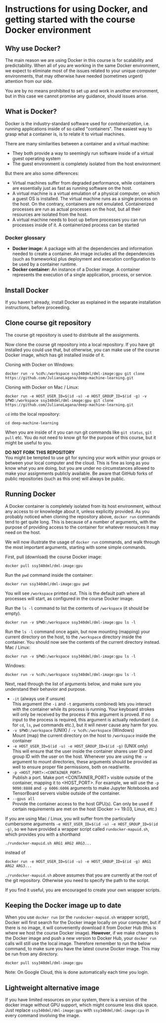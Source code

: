 # Instructions for using Docker, and getting started with the course Docker environment

## Why use Docker?
The main reason we are using Docker in this course is for scalability and predictability. When all of you are working in the same Docker environment, we expect to eliminate most of the issues related to your unique computer environments, that may otherwise have needed (sometimes urgent) attention from our side.

You are by no means prohibited to set up and work in another environment, but in this case we cannot promise any guidance, should issues arise.

## What is Docker?
Docker is the industry-standard software used for *containerization*, i.e. running applications inside of so called "containers". The easiest way to grasp what a container is, is to relate it to virtual machines.

There are many similarities between a container and a virtual machine:
- They both provide a way to seemingly run software inside of a virtual guest operating system
- The guest environment is completely isolated from the host environment

But there are also some differences:
- Virtual machines suffer from degraded performance, while containers are essentially just as fast as running software on the host.
- A virtual machine is a virtual emulation of a physical computer, on which a guest OS is installed. The virtual machine runs as a single process on the host. On the contrary, containers are not emulated. Containerized processes are run as actual processes on the host, but all their resources are isolated from the host.
- A virtual machine needs to boot up before processes you can run processes inside of it. A containerized process can be started 

### Docker glossary
- **Docker image:** A package with all the dependencies and information needed to create a container. An image includes all the dependencies (such as frameworks) plus deployment and execution configuration to be used by a container runtime.
- **Docker container:** An instance of a Docker image. A container represents the execution of a single application, process, or service.

## Install Docker
If you haven't already, install Docker as explained in the separate installation instructions, before proceeding.

## Clone course git repository
The course git repository is used to distribute all the assignments.

Now clone the course git repository into a local repository. If you have git installed you could use that, but otherwise, you can make use of the course Docker image, which has git installed inside of it.

Cloning with Docker on Windows:
```
docker run -v %cd%:/workspace ssy340dml/dml-image:gpu git clone https://github.com/JulianoLagana/deep-machine-learning.git
```
Cloning with Docker on Mac / Linux:
```
docker run -e HOST_USER_ID=$(id -u) -e HOST_GROUP_ID=$(id -g) -v $PWD:/workspace ssy340dml/dml-image:gpu git clone https://github.com/JulianoLagana/deep-machine-learning.git
```

`cd` into the local repository:
```
cd deep-machine-learning
```

When you are inside of it you can run git commands like `git status`, `git pull` etc. You do not need to know git for the purpose of this course, but it might be useful to you.

**DO NOT FORK THIS REPOSITORY**\
You might be tempted to use git for syncing your work within your groups or between your local computer and the cloud. This is fine as long as you know what you are doing, but you are under no circumstances allowed to make your assignments publicly available. Be aware that GitHub forks of public repositories (such as this one) will always be public.

## Running Docker
A Docker container is completely isolated from its host environment, without any access to or knowledge about it, unless explicitly provided. As you probably noticed when cloning the repository above, `docker run` commands tend to get quite long. This is because of a number of arguments, with the purpose of providing access to the container for whatever resources it may need on the host.

We will now illustrate the usage of `docker run` commands, and walk through the most important arguments, starting with some simple commands.

First, pull (download) the course Docker image:
```
docker pull ssy340dml/dml-image:gpu
```

Run the `pwd` command inside the container:
```
docker run ssy340dml/dml-image:gpu pwd
```
You will see `/workspace` printed out. This is the default path where all processes will start, as configured in the course Docker image.

Run the `ls -l` command to list the contents of `/workspace` (it should be empty).
```
docker run -v $PWD:/workspace ssy340dml/dml-image:gpu ls -l
```

Run the `ls -l` command once again, but now mounting (mapping) your current directory on the host, to the `/workspace` directory inside the container. You should now see the contents of the current directory instead.\
Mac / Linux:
```
docker run -v $PWD:/workspace ssy340dml/dml-image:gpu ls -l
```
Windows:
```
docker run -v %cd%:/workspace ssy340dml/dml-image:gpu ls -l
```

Next, read through the list of arguments below, and make sure you understand their behavior and purpose.
- `-it` (always use if unsure)\
    This argument (the `-i` and `-t` arguments combined) lets you interact with the container while its process is running. Your keyboard strokes will only be received by the process if this argument is proved. If no input to the process is required, this argument is actually redundant (i.e. for `cd`, `ls`, `pwd` commands etc.), but it will never cause any harm for you.
- `-v $PWD:/workspace` (UNIX) / `-v %cd%:/workspace` (Windows)\
    Mount (map) the current directory on the host to `/workspace` inside the container
- `-e HOST_USER_ID=$(id -u) -e HOST_GROUP_ID=$(id -g)` (UNIX only)\
    This will ensure that the user inside the container shares user ID and group ID with the user on the host. Whenever you are using the `-v` argument to mount directories, these arguments should be provided as well to ensure proper file permissions, both on read/write.
- `-p <HOST_PORT>:<CONTAINER_PORT>`\
    Publish a port. Make port <CONTAINER_PORT> visible outside of the container, mapping it to <HOST_PORT>. For example, we will use the `-p 9090:8888` and `-p 6006:6006` arguments to make Jupyter Notebooks and TensorBoard servers visible outside of the container.
- `--gpus all`\
    Provide the container access to the host GPU(s). Can only be used if certain requirements are met on the host (Docker >= 19.03, Linux, etc.)

If you are using Mac / Linux, you will suffer from the particularly cumbersome arguments `-e HOST_USER_ID=$(id -u) -e HOST_GROUP_ID=$(id -g)`, so we have provided a wrapper script called `rundocker-mapuid.sh`, which provides you with a shorthand
```
./rundocker-mapuid.sh ARG1 ARG2 ARG3...
```
instead of
```
docker run -e HOST_USER_ID=$(id -u) -e HOST_GROUP_ID=$(id -g) ARG1 ARG2 ARG3...
```
`./rundocker-mapuid.sh` above assumes that you are currently at the root of the git repository. Otherwise you need to specify the path to the script.

If you find it useful, you are encouraged to create your own wrapper scripts.


## Keeping the Docker image up to date
When you use `docker run` (or the `rundocker-mapuid.sh` wrapper script), Docker will first search for the Docker image locally on your computer, but if there is no image, it will conveniently download it from Docker Hub (this is where we host the course Docker image).
**However**, if we make changes to the Docker image and push a new version to Docker Hub, your `docker run` calls will still use the local image.
Therefore remember to run the below command, to make sure you have the latest course Docker image. This may be run from any directory.

```
docker pull ssy340dml/dml-image:gpu
```
Note: On Google Cloud, this is done automatically each time you login.

## Lightweight alternative image
If you have limited resources on your system, there is a version of the docker image without GPU support, which might consume less disk space. Just replace `ssy340dml/dml-image:gpu` with `ssy340dml/dml-image:cpu` in every command involving the image.
